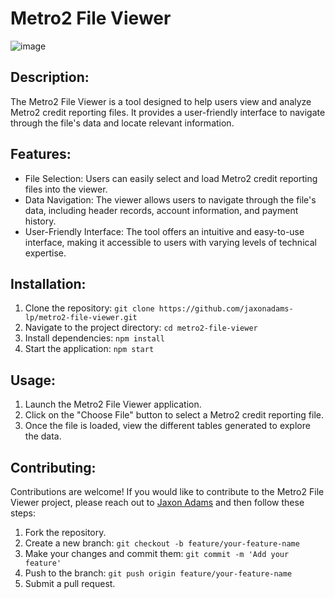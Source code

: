 # Metro2 File Viewer

![image](https://github.com/user-attachments/assets/8de0be7a-2537-4dcf-a650-206eeef37adc)

## Description:
The Metro2 File Viewer is a tool designed to help users view and analyze Metro2 credit reporting files. It provides a user-friendly interface to navigate through the file's data and locate relevant information.

## Features:
- File Selection: Users can easily select and load Metro2 credit reporting files into the viewer.
- Data Navigation: The viewer allows users to navigate through the file's data, including header records, account information, and payment history.
- User-Friendly Interface: The tool offers an intuitive and easy-to-use interface, making it accessible to users with varying levels of technical expertise.

## Installation:
1. Clone the repository: `git clone https://github.com/jaxonadams-lp/metro2-file-viewer.git`
2. Navigate to the project directory: `cd metro2-file-viewer`
3. Install dependencies: `npm install`
4. Start the application: `npm start`

## Usage:
1. Launch the Metro2 File Viewer application.
2. Click on the "Choose File" button to select a Metro2 credit reporting file.
3. Once the file is loaded, view the different tables generated to explore the data.

## Contributing:
Contributions are welcome! If you would like to contribute to the Metro2 File Viewer project, please reach out to [Jaxon Adams](mailto:jaxon.adams@loanpro.io) and then follow these steps:
1. Fork the repository.
2. Create a new branch: `git checkout -b feature/your-feature-name`
3. Make your changes and commit them: `git commit -m 'Add your feature'`
4. Push to the branch: `git push origin feature/your-feature-name`
5. Submit a pull request.
